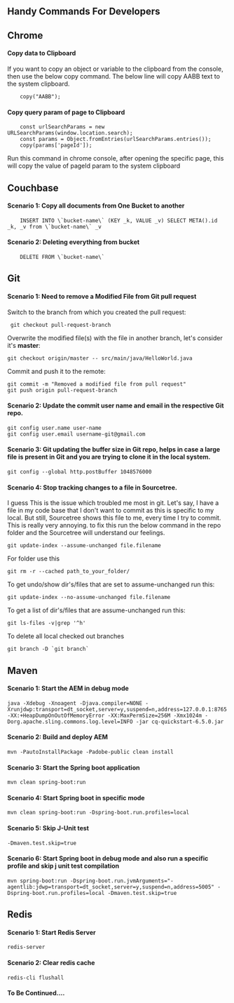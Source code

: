 ## Handy Commands For Developers

## Chrome

#### Copy data to Clipboard
If you want to copy an object or variable to the clipboard from the console, then use the below copy command. The below line will copy AABB text to the system clipboard.

        copy("AABB");
#### Copy query param of page to Clipboard

        const urlSearchParams = new URLSearchParams(window.location.search);
        const params = Object.fromEntries(urlSearchParams.entries()); 
        copy(params['pageId']);
Run this command in chrome console, after opening the specific page, this will copy the value of pageId param to the system clipboard

## Couchbase

#### Scenario 1: Copy all documents from One Bucket to another

		INSERT INTO \`bucket-name\` (KEY _k, VALUE _v) SELECT META().id _k, _v from \`bucket-name\` _v

#### Scenario 2: Deleting everything from bucket

		DELETE FROM \`bucket-name\`

## Git


#### Scenario 1: Need to remove a Modified File from Git pull request

Switch to the branch from which you created the pull request:

     git checkout pull-request-branch

Overwrite the modified file(s) with the file in another branch, let's consider it's **master**:

    git checkout origin/master -- src/main/java/HelloWorld.java

Commit and push it to the remote:

    git commit -m "Removed a modified file from pull request"
    git push origin pull-request-branch

#### Scenario 2: Update the commit user name and email in the respective Git repo.

    git config user.name user-name
    git config user.email username-git@gmail.com

#### Scenario 3: Git updating the buffer size in Git repo, helps in case a large file is present in Git and you are trying to clone it in the local system.

    git config --global http.postBuffer 1048576000

#### Scenario 4: Stop tracking changes to a file in Sourcetree.

I guess This is the issue which troubled me most in git. Let's say, I have a file in my code base that I don't want to commit as this is specific to my local. But still, Sourcetree shows this file to me, every time I try to commit. This is really very annoying. to fix this run the below command in the repo folder and the Sourcetree will understand our feelings.

    git update-index --assume-unchanged file.filename

For folder use this

    git rm -r --cached path_to_your_folder/

To get undo/show dir's/files that are set to assume-unchanged run this:

    git update-index --no-assume-unchanged file.filename

To get a list of dir's/files that are assume-unchanged run this:

    git ls-files -v|grep '^h'
    
 To delete all local checked out branches
 	
	git branch -D `git branch`

## Maven

#### Scenario 1: Start the AEM in debug mode

    java -Xdebug -Xnoagent -Djava.compiler=NONE -Xrunjdwp:transport=dt_socket,server=y,suspend=n,address=127.0.0.1:8765 -XX:+HeapDumpOnOutOfMemoryError -XX:MaxPermSize=256M -Xmx1024m -Dorg.apache.sling.commons.log.level=INFO -jar cq-quickstart-6.5.0.jar

#### Scenario 2: Build and deploy AEM

	mvn -PautoInstallPackage -Padobe-public clean install

#### Scenario 3: Start the Spring boot application

	mvn clean spring-boot:run

#### Scenario 4: Start Spring boot in specific mode

	mvn clean spring-boot:run -Dspring-boot.run.profiles=local

#### Scenario 5: Skip J-Unit test

	-Dmaven.test.skip=true

#### Scenario 6: Start Spring boot in debug mode and also run a specific profile and skip j unit test compilation

	mvn spring-boot:run -Dspring-boot.run.jvmArguments="-agentlib:jdwp=transport=dt_socket,server=y,suspend=n,address=5005" -Dspring-boot.run.profiles=local -Dmaven.test.skip=true


## Redis

#### Scenario 1: Start Redis Server

	redis-server

#### Scenario 2: Clear redis cache

	redis-cli flushall



#### To Be Continued....
